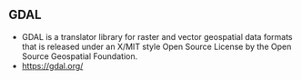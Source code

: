 ## GDAL
- GDAL is a translator library for raster and vector geospatial data formats that is released under an X/MIT style Open Source License by the Open Source Geospatial Foundation.
- https://gdal.org/